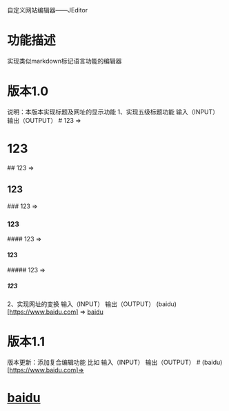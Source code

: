 自定义网站编辑器——JEditor

# 功能描述
实现类似markdown标记语言功能的编辑器

# 版本1.0
说明：本版本实现标题及网址的显示功能
1、实现五级标题功能
	输入（INPUT）			输出（OUTPUT）
	# 123		=>	<h1>123</h1>
	## 123		=>	<h2>123</h2>
	### 123		=>	<h3>123</h3>
	#### 123	=>	<h4>123</h4>
	##### 123	=>	<h5>123</h5>
2、实现网址的变换
	输入（INPUT）					输出（OUTPUT）
	(baidu)[https://www.baidu.com] 	=> 	<a href="https://www.baidu.com">baidu</a>

# 版本1.1
版本更新：添加复合编辑功能
比如
	输入（INPUT）					输出（OUTPUT）
	# (baidu)[https://www.baidu.com]=>	<h1><a href="http://www.baidu.com">baidu</a>
